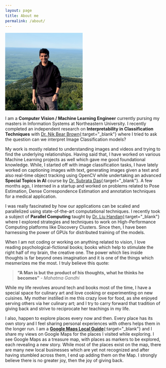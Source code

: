 ```yaml
---
layout: page
title: About me
permalink: /about/
--- 
```


<img src="/img/nikunj.png" alt="Profile" width="250" height="250">
    
I am a <b>Computer Vision / Machine Learning Engineer</b> currently pursing my masters in Information Systems at 
Northeastern University. I recently completed an independent research on <b>Interpretability in Classification Techniques</b> with
[Dr. Nik Bear Brown](https://www.linkedin.com/in/nikbearbrown/){:target="_blank"} where I tried to ask the question can we interpret
Image Classification models? 

My work is mostly related to understanding images and videos and trying to find the underlying relationships. 
Having said that, I have worked on various Machine Learning projects as well which gave me good foundational knowledge. 
While, I started off with image classification tasks, I have lately worked on captioning images with text, generating 
images given a text and also real-time object tracking using OpenCV while undertaking an advanced <b>Special Topics in 
AI</b> course by [Dr. Subrata Das](https://www.linkedin.com/in/subrata-das-1293354/){:target="_blank"}. A few months 
ago, I interned in a startup and worked on problems related to Pose Estimation, Dense Correspondence Estimation and 
annotation techniques for a medical application.

I was really fascinated by how our applications can be scaled and parallelized using state-of-the-art computational 
techniques. I recently took a subject of <b>Parallel Computing</b> taught by [Dr. Liu Handan](https://www.linkedin.com/in/handan-liu-439050169/){:target="_blank"} where I explored strategies and techniques to 
work on High-Performance Computing platforms like Discovery Clusters. Since then, I have been harnessing the power of 
GPUs for distributed training of the models.

When I am not coding or working on anything related to vision, I love reading psychological-fictional books; 
books which help to stimulate the right half of my brain, the creative one. The power which lies inside thoughts is 
far beyond ones imagination and it is one of the things which mesmerizes me the most. I truly believe this quote:

> <b>“A Man is but the product of his thoughts, what he thinks he becomes”</b> - <i>Mahatma Gandhi</i>

While my life revolves around tech and books most of the time, I have a special space for culinary art and love cooking 
or experimenting on new cuisines. My mother instilled in me this crazy love for food, as she enjoyed serving others via 
her culinary art; and I try to carry forward that tradition of giving back and strive to reciprocate her teachings in my 
life.

I also, happen to explore places every now and then. Every place has its own story and I feel sharing personal 
experiences with others helps them in the longer run. I am a [<b>Google Maps Local Guide</b>](https://goo.gl/maps/cDFTikbdW9k){:target="_blank"} and I share my views on Google Maps 
for the places I visited while exploring. I see Google Maps as a treasure map, with places as markers to be explored, 
each revealing a new story. While most of the places exist on the map, there are many new local businesses which are yet 
not recognized and after having stumbled across them, I end up adding them on the Map. I strongly believe there is no 
greater joy, then the joy of giving back.
 

